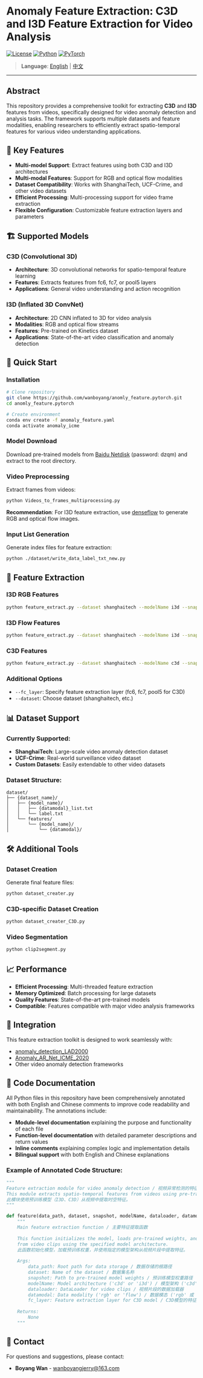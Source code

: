 # Anomaly Feature Extraction: C3D and I3D Feature Extraction for Video Analysis

[![License](https://img.shields.io/badge/License-MIT-green)](LICENSE)
[![Python](https://img.shields.io/badge/Python-3.5%2B-yellow)](https://www.python.org/)
[![PyTorch](https://img.shields.io/badge/PyTorch-1.2.0-orange)](https://pytorch.org/)

> **Language**: [English](README.md) | [中文](README_CN.md)

---

## Abstract

This repository provides a comprehensive toolkit for extracting **C3D** and **I3D** features from videos, specifically designed for video anomaly detection and analysis tasks. The framework supports multiple datasets and feature modalities, enabling researchers to efficiently extract spatio-temporal features for various video understanding applications.

## 🎯 Key Features

- **Multi-model Support**: Extract features using both C3D and I3D architectures
- **Multi-modal Features**: Support for RGB and optical flow modalities
- **Dataset Compatibility**: Works with ShanghaiTech, UCF-Crime, and other video datasets
- **Efficient Processing**: Multi-processing support for video frame extraction
- **Flexible Configuration**: Customizable feature extraction layers and parameters

## 🏗️ Supported Models

### C3D (Convolutional 3D)
- **Architecture**: 3D convolutional networks for spatio-temporal feature learning
- **Features**: Extracts features from fc6, fc7, or pool5 layers
- **Applications**: General video understanding and action recognition

### I3D (Inflated 3D ConvNet)
- **Architecture**: 2D CNN inflated to 3D for video analysis
- **Modalities**: RGB and optical flow streams
- **Features**: Pre-trained on Kinetics dataset
- **Applications**: State-of-the-art video classification and anomaly detection

## 🚀 Quick Start

### Installation

```bash
# Clone repository
git clone https://github.com/wanboyang/anomly_feature.pytorch.git
cd anomly_feature.pytorch

# Create environment
conda env create -f anomaly_feature.yaml
conda activate anomaly_icme
```

### Model Download

Download pre-trained models from [Baidu Netdisk](https://pan.baidu.com/s/1g4XGLqRoRJhQwIGtHif2jg) (password: dzqm) and extract to the root directory.

### Video Preprocessing

Extract frames from videos:
```bash
python Videos_to_frames_multiprocessing.py
```

**Recommendation**: For I3D feature extraction, use [denseflow](https://github.com/open-mmlab/denseflow) to generate RGB and optical flow images.

### Input List Generation

Generate index files for feature extraction:
```bash
python ./dataset/write_data_label_txt_new.py
```

## 🔧 Feature Extraction

### I3D RGB Features
```bash
python feature_extract.py --dataset shanghaitech --modelName i3d --snapshot ./model/i3d/i3d_model_weight/model_kinetics_rgb.pth --datamodal rgb
```

### I3D Flow Features
```bash
python feature_extract.py --dataset shanghaitech --modelName i3d --snapshot ./model/i3d/i3d_model_weight/model_kinetics_flow.pth --datamodal flow
```

### C3D Features
```bash
python feature_extract.py --dataset shanghaitech --modelName c3d --snapshot ./model/c3d/c3d.pickle --datamodal rgb
```

### Additional Options
- `--fc_layer`: Specify feature extraction layer (fc6, fc7, pool5 for C3D)
- `--dataset`: Choose dataset (shanghaitech, etc.)

## 📊 Dataset Support

### Currently Supported:
- **ShanghaiTech**: Large-scale video anomaly detection dataset
- **UCF-Crime**: Real-world surveillance video dataset
- **Custom Datasets**: Easily extendable to other video datasets

### Dataset Structure:
```
dataset/
├── {dataset_name}/
│   ├── {model_name}/
│   │   ├── {datamodal}_list.txt
│   │   └── label.txt
│   └── features/
│       └── {model_name}/
│           └── {datamodal}/
```

## 🛠️ Additional Tools

### Dataset Creation
Generate final feature files:
```bash
python dataset_creater.py
```

### C3D-specific Dataset Creation
```bash
python dataset_creater_C3D.py
```

### Video Segmentation
```bash
python clip2segment.py
```

## 📈 Performance

- **Efficient Processing**: Multi-threaded feature extraction
- **Memory Optimized**: Batch processing for large datasets
- **Quality Features**: State-of-the-art pre-trained models
- **Compatible**: Features compatible with major video analysis frameworks

## 🤝 Integration

This feature extraction toolkit is designed to work seamlessly with:
- [anomaly_detection_LAD2000](https://github.com/wanboyang/anomaly_detection_LAD2000)
- [Anomaly_AR_Net_ICME_2020](https://github.com/wanboyang/Anomaly_AR_Net_ICME_2020)
- Other video anomaly detection frameworks

## 📝 Code Documentation

All Python files in this repository have been comprehensively annotated with both English and Chinese comments to improve code readability and maintainability. The annotations include:

- **Module-level documentation** explaining the purpose and functionality of each file
- **Function-level documentation** with detailed parameter descriptions and return values
- **Inline comments** explaining complex logic and implementation details
- **Bilingual support** with both English and Chinese explanations

### Example of Annotated Code Structure:
```python
"""
Feature extraction module for video anomaly detection / 视频异常检测的特征提取模块
This module extracts spatio-temporal features from videos using pre-trained models (I3D, C3D).
此模块使用预训练模型（I3D、C3D）从视频中提取时空特征。
"""

def feature(data_path, dataset, snapshot, modelName, dataloader, datamodal='rgb', fc_layer='fc6'):
    """
    Main feature extraction function / 主要特征提取函数
    
    This function initializes the model, loads pre-trained weights, and extracts features
    from video clips using the specified model architecture.
    此函数初始化模型，加载预训练权重，并使用指定的模型架构从视频片段中提取特征。
    
    Args:
        data_path: Root path for data storage / 数据存储的根路径
        dataset: Name of the dataset / 数据集名称
        snapshot: Path to pre-trained model weights / 预训练模型权重路径
        modelName: Model architecture ('c3d' or 'i3d') / 模型架构 ('c3d' 或 'i3d')
        dataloader: DataLoader for video clips / 视频片段的数据加载器
        datamodal: Data modality ('rgb' or 'flow') / 数据模态 ('rgb' 或 'flow')
        fc_layer: Feature extraction layer for C3D model / C3D模型的特征提取层
    
    Returns:
        None
    """
```

## 📧 Contact

For questions and suggestions, please contact:
- **Boyang Wan** - wanboyangjerry@163.com
